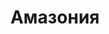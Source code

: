 ---
title: "Амазония"
info: "Тропические дожди смоют<br>вас с лица земли"
address: "am.klukva.xyz"
icon: "amazonia.jpg"
tint: "#667893"
is_closed: false
sort_order: 4
tags:
 - Сезонный
---